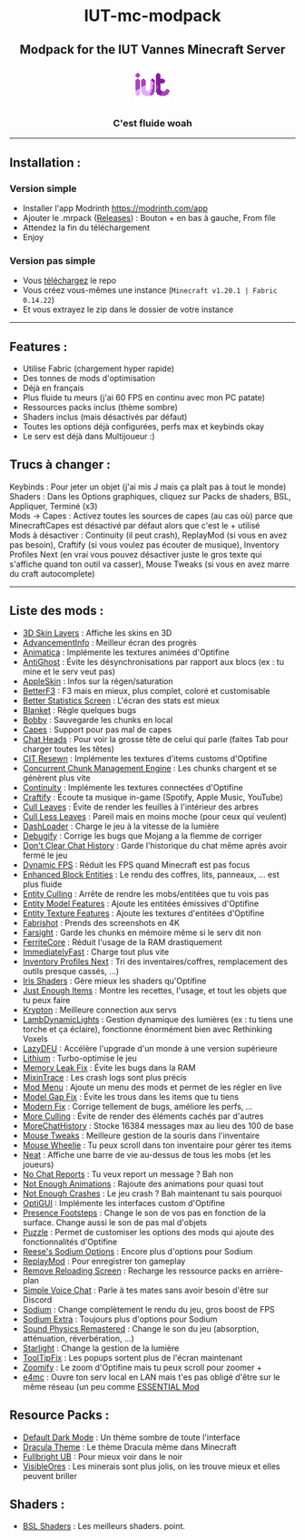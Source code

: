 <div align="center">

# IUT-mc-modpack
## Modpack for the IUT Vannes Minecraft Server

![IUT Vannes Minecraft Server logo](./mcvannes.live.png)

### C'est fluide woah

</div>

---

## Installation :
### Version simple
- Installer l'app Modrinth https://modrinth.com/app
- Ajouter le .mrpack ([Releases](https://github.com/EDM115/IUT-mc-modpack/releases/latest)) : Bouton + en bas à gauche, From file
- Attendez la fin du téléchargement
- Enjoy
### Version pas simple
- Vous [téléchargez](https://github.com/EDM115/IUT-mc-modpack/archive/refs/heads/master.zip) le repo
- Vous créez vous-mêmes une instance (`Minecraft v1.20.1 | Fabric 0.14.22`)
- Et vous extrayez le zip dans le dossier de votre instance

---

## Features : 
- Utilise Fabric (chargement hyper rapide)
- Des tonnes de mods d'optimisation
- Déjà en français
- Plus fluide tu meurs (j'ai 60 FPS en continu avec mon PC patate)
- Ressources packs inclus (thème sombre)
- Shaders inclus (mais désactivés par défaut)
- Toutes les options déjà configurées, perfs max et keybinds okay
- Le serv est déjà dans Multijoueur :)
  

## Trucs à changer :
Keybinds : Pour jeter un objet (j'ai mis J mais ça plaît pas à tout le monde)  
Shaders : Dans les Options graphiques, cliquez sur Packs de shaders, BSL, Appliquer, Terminé (x3)  
Mods -> Capes : Activez toutes les sources de capes (au cas où) parce que MinecraftCapes est désactivé par défaut alors que c'est le + utilisé  
Mods à désactiver : Continuity (il peut crash), ReplayMod (si vous en avez pas besoin), Craftify (si vous voulez pas écouter de musique), Inventory Profiles Next (en vrai vous pouvez désactiver juste le gros texte qui s'affiche quand ton outil va casser), Mouse Tweaks (si vous en avez marre du craft autocomplete)

---

## Liste des mods :
- [3D Skin Layers](https://modrinth.com/mod/3dskinlayers) : Affiche les skins en 3D
- [AdvancementInfo](https://modrinth.com/mod/advancementinfo) : Meilleur écran des progrès
- [Animatica](https://modrinth.com/mod/animatica) : Implémente les textures animées d'Optifine
- [AntiGhost](https://modrinth.com/mod/antighost) : Évite les désynchronisations par rapport aux blocs (ex : tu mine et le serv veut pas)
- [AppleSkin](https://modrinth.com/mod/appleskin) : Infos sur la régen/saturation
- [BetterF3](https://modrinth.com/mod/betterf3) : F3 mais en mieux, plus complet, coloré et customisable
- [Better Statistics Screen](https://modrinth.com/mod/better-stats) : L'écran des stats est mieux
- [Blanket](https://modrinth.com/mod/blanket) : Règle quelques bugs
- [Bobby](https://modrinth.com/mod/bobby) : Sauvegarde les chunks en local
- [Capes](https://modrinth.com/mod/capes) : Support pour pas mal de capes
- [Chat Heads](https://modrinth.com/mod/chat-heads) : Pour voir la grosse tête de celui qui parle (faites Tab pour charger toutes les têtes)
- [CIT Resewn](https://modrinth.com/mod/cit-resewn) : Implémente les textures d'items customs d'Optifine
- [Concurrent Chunk Management Engine](https://modrinth.com/mod/c2me-fabric) : Les chunks chargent et se génèrent plus vite
- [Continuity](https://modrinth.com/mod/continuity) : Implémente les textures connectées d'Optifine
- [Craftify](https://modrinth.com/mod/craftify) : Écoute ta musique in-game (Spotify, Apple Music, YouTube)
- [Cull Leaves](https://modrinth.com/mod/cull-leaves) : Évite de render les feuilles à l'intérieur des arbres
- [Cull Less Leaves](https://modrinth.com/mod/cull-less-leaves) : Pareil mais en moins moche (pour ceux qui veulent)
- [DashLoader](https://modrinth.com/mod/dashloader) : Charge le jeu à la vitesse de la lumière
- [Debugify](https://modrinth.com/mod/debugify) : Corrige les bugs que Mojang a la flemme de corriger
- [Don't Clear Chat History](https://modrinth.com/mod/dcch) : Garde l'historique du chat même après avoir fermé le jeu
- [Dynamic FPS](https://modrinth.com/mod/dynamic-fps) : Réduit les FPS quand Minecraft est pas focus
- [Enhanced Block Entities](https://modrinth.com/mod/ebe) : Le rendu des coffres, lits, panneaux, ... est plus fluide
- [Entity Culling](https://modrinth.com/mod/entityculling) : Arrête de rendre les mobs/entitées que tu vois pas
- [Entity Model Features](https://modrinth.com/mod/entity-model-features) : Ajoute les entitées émissives d'Optifine
- [Entity Texture Features](https://modrinth.com/mod/entitytexturefeatures) : Ajoute les textures d'entitées d'Optifine
- [Fabrishot](https://modrinth.com/mod/fabrishot) : Prends des screenshots en 4K
- [Farsight](https://www.curseforge.com/minecraft/mc-mods/farsight-fabric) : Garde les chunks en mémoire même si le serv dit non
- [FerriteCore](https://modrinth.com/mod/ferrite-core) : Réduit l'usage de la RAM drastiquement
- [ImmediatelyFast](https://modrinth.com/mod/immediatelyfast) : Charge tout plus vite
- [Inventory Profiles Next](https://modrinth.com/mod/inventory-profiles-next) : Tri des inventaires/coffres, remplacement des outils presque cassés, ...)
- [Iris Shaders](https://modrinth.com/mod/iris) : Gère mieux les shaders qu'Optifine
- [Just Enough Items](https://modrinth.com/mod/jei) : Montre les recettes, l'usage, et tout les objets que tu peux faire
- [Krypton](https://modrinth.com/mod/krypton) : Meilleure connection aux servs
- [LambDynamicLights](https://modrinth.com/mod/lambdynamiclights) : Gestion dynamique des lumières (ex : tu tiens une torche et ça éclaire), fonctionne énormément bien avec Rethinking Voxels
- [LazyDFU](https://modrinth.com/mod/lazydfu) : Accélère l'upgrade d'un monde à une version supérieure
- [Lithium](https://modrinth.com/mod/lithium) : Turbo-optimise le jeu
- [Memory Leak Fix](https://modrinth.com/mod/memoryleakfix) : Évite les bugs dans la RAM
- [MixinTrace](https://modrinth.com/mod/mixintrace) : Les crash logs sont plus précis
- [Mod Menu](https://modrinth.com/mod/modmenu) : Ajoute un menu des mods et permet de les régler en live
- [Model Gap Fix](https://modrinth.com/mod/modelfix) : Évite les trous dans les items que tu tiens
- [Modern Fix](https://modrinth.com/mod/modernfix) : Corrige tellement de bugs, améliore les perfs, ...
- [More Culling](https://modrinth.com/mod/moreculling) : Évite de render des éléments cachés par d'autres
- [MoreChatHistory](https://modrinth.com/mod/morechathistory) : Stocke 16384 messages max au lieu des 100 de base
- [Mouse Tweaks](https://modrinth.com/mod/mouse-tweaks) : Meilleure gestion de la souris dans l'inventaire
- [Mouse Wheelie](https://modrinth.com/mod/mouse-wheelie) : Tu peux scroll dans ton inventaire pour gérer tes items
- [Neat](https://modrinth.com/mod/neat) : Affiche une barre de vie au-dessus de tous les mobs (et les joueurs)
- [No Chat Reports](https://modrinth.com/mod/no-chat-reports) : Tu veux report un message ? Bah non
- [Not Enough Animations](https://modrinth.com/mod/not-enough-animations) : Rajoute des animations pour quasi tout
- [Not Enough Crashes](https://modrinth.com/mod/notenoughcrashes) : Le jeu crash ? Bah maintenant tu sais pourquoi
- [OptiGUI](https://modrinth.com/mod/optigui) : Implémente les interfaces custom d'Optifine
- [Presence Footsteps](https://modrinth.com/mod/presence-footsteps) : Change le son de vos pas en fonction de la surface. Change aussi le son de pas mal d'objets
- [Puzzle](https://modrinth.com/mod/puzzle) : Permet de customiser les options des mods qui ajoute des fonctionnalités d'Optifine
- [Reese's Sodium Options](https://modrinth.com/mod/reeses-sodium-options) : Encore plus d'options pour Sodium
- [ReplayMod](https://modrinth.com/mod/replaymod) : Pour enregistrer ton gameplay
- [Remove Reloading Screen](https://modrinth.com/mod/rrls) : Recharge les ressource packs en arrière-plan
- [Simple Voice Chat](https://modrinth.com/plugin/simple-voice-chat) : Parle à tes mates sans avoir besoin d'être sur Discord
- [Sodium](https://modrinth.com/mod/sodium) : Change complètement le rendu du jeu, gros boost de FPS
- [Sodium Extra](https://modrinth.com/mod/sodium-extra) : Toujours plus d'options pour Sodium
- [Sound Physics Remastered](https://modrinth.com/mod/sound-physics-remastered) : Change le son du jeu (absorption, atténuation, réverbération, ...)
- [Starlight](https://modrinth.com/mod/starlight) : Change la gestion de la lumière
- [ToolTipFix](https://modrinth.com/mod/tooltipfix) : Les popups sortent plus de l'écran maintenant
- [Zoomify](https://modrinth.com/mod/zoomify) : Le zoom d'Optifine mais tu peux scroll pour zoomer +
- [e4mc](https://modrinth.com/mod/e4mc) : Ouvre ton serv local en LAN mais t'es pas obligé d'être sur le même réseau (un peu comme [ESSENTIAL Mod](https://modrinth.com/mod/essential)

## Resource Packs :
- [Default Dark Mode](https://modrinth.com/resourcepack/default-dark-mode) : Un thème sombre de toute l'interface
- [Dracula Theme](https://modrinth.com/resourcepack/dracula-theme) : Le thème Dracula même dans Minecraft
- [Fullbright UB](https://modrinth.com/resourcepack/fullbright-ub) : Pour mieux voir dans le noir
- [VisibleOres](https://www.curseforge.com/minecraft/texture-packs/visible-ores) : Les minerais sont plus jolis, on les trouve mieux et elles peuvent briller

## Shaders :
- [BSL Shaders](https://modrinth.com/shader/bsl-shaders) : Les meilleurs shaders. point.
